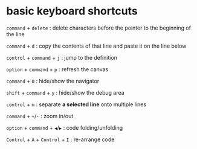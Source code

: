 # basic keyboard shortcuts

`command` + `delete` : delete characters before the pointer to the beginning of the line

`command` + `d` : copy the contents of that line and paste it on the line below

`control` + `command` + `j` : jump to the definition

`option` + `command` + `p` : refresh the canvas

`command` + `0` : hide/show the navigator

`shift` + `command` + `y` : hide/show the debug area

`control` + `m` : separate **a selected line** onto multiple lines

`command` + `+`/`-` : zoom in/out

`option` + `command` + `◀️`/`▶️` : code folding/unfolding

`Control` + `A` + `Control` + `I` : re-arrange code
